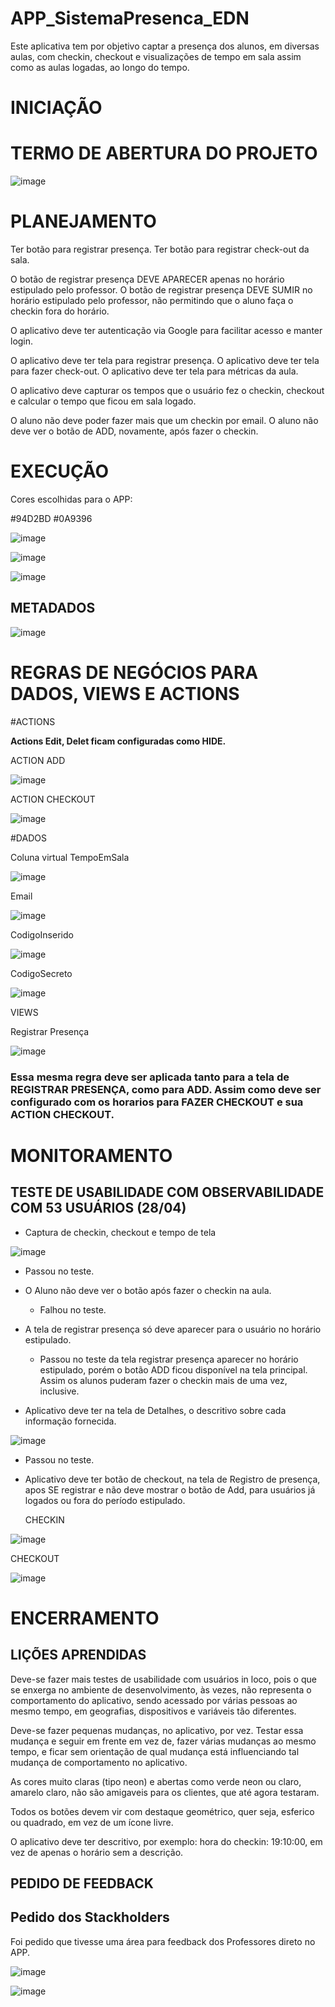 # APP_SistemaPresenca_EDN

Este aplicativa tem por objetivo captar a presença dos alunos, em diversas aulas, com checkin, checkout e visualizações de tempo em sala assim como as aulas logadas, ao longo do tempo.

<h1> INICIAÇÃO </h1>

# TERMO DE ABERTURA DO PROJETO 

![image](https://github.com/user-attachments/assets/58d0730d-ac0c-4a0f-b130-362be9b58964)


<h1> PLANEJAMENTO </h1>

Ter botão para registrar presença. 
Ter botão para registrar check-out da sala. 

O botão de registrar presença DEVE APARECER  apenas no  horário estipulado pelo professor.
O botão de registrar presença DEVE SUMIR no  horário estipulado pelo professor, não permitindo que o aluno faça o checkin fora do horário.

O aplicativo deve ter autenticação via Google para facilitar acesso e manter login. 

O aplicativo deve ter tela para registrar presença. 
O aplicativo deve ter tela para fazer check-out. 
O aplicativo deve ter tela para métricas da aula. 

O aplicativo deve capturar os tempos que o usuário fez o checkin, checkout e calcular o tempo que ficou em sala logado. 

O aluno não deve poder fazer mais que um checkin por email. 
O aluno não deve ver o botão de ADD, novamente,  após fazer o checkin.

<h1> EXECUÇÃO </h1>

Cores escolhidas para o APP:

#94D2BD
#0A9396

![image](https://github.com/user-attachments/assets/6a581340-cbe3-40b0-b701-36553bfae098)

![image](https://github.com/user-attachments/assets/28571c5a-d7fa-40e9-9b4c-e6377f106877)

![image](https://github.com/user-attachments/assets/013a8756-8613-47a3-8222-8506131fc662)

<h2> METADADOS </h2>

![image](https://github.com/user-attachments/assets/4a2d8b67-e069-42df-abfa-90cb0142cf45)

<H1> REGRAS DE NEGÓCIOS PARA DADOS, VIEWS E ACTIONS </H1>
#ACTIONS

**Actions Edit, Delet ficam configuradas como HIDE.**

ACTION ADD

![image](https://github.com/user-attachments/assets/62426926-bae7-42db-b724-95012d06cc54)

ACTION CHECKOUT

![image](https://github.com/user-attachments/assets/24fd6f32-9516-43dd-9c9c-c1208caf18df)

#DADOS

Coluna virtual TempoEmSala

![image](https://github.com/user-attachments/assets/5adbf5ee-524e-4652-84dd-581556dcad39)

Email

![image](https://github.com/user-attachments/assets/59b23e46-b7fe-4f0a-8eba-5a067f0e6954)

CodigoInserido

![image](https://github.com/user-attachments/assets/141de76a-1e99-4df3-b08f-d103aacdda65)

CodigoSecreto

![image](https://github.com/user-attachments/assets/2c7dbd65-e7b9-4c6f-bb4e-d3e2a49d70ca)

VIEWS

Registrar Presença

![image](https://github.com/user-attachments/assets/2e0af59b-91b9-42e5-984e-13ea49aa20c8)


<h3> Essa mesma regra deve ser aplicada tanto para a tela de REGISTRAR PRESENÇA, como para ADD. Assim como deve ser configurado com os horarios para FAZER CHECKOUT  e sua ACTION CHECKOUT. </h3>




<h1> MONITORAMENTO </h1>

TESTE DE USABILIDADE COM OBSERVABILIDADE COM 53 USUÁRIOS (28/04)
---
- Captura de checkin, checkout e tempo de tela
  
![image](https://github.com/user-attachments/assets/a3912324-5971-4611-b136-361990c3bd3e)

* Passou no teste. 

- O Aluno não deve ver o botão após fazer o checkin na aula.
  * Falhou no teste.
 
- A tela de registrar presença só deve aparecer para o usuário no horário estipulado.
  * Passou no teste da tela registrar presença aparecer no horário estipulado, porém o botão ADD ficou disponível na tela principal. Assim os alunos puderam fazer o checkin mais de uma vez, inclusive.

- Aplicativo deve ter na tela de Detalhes, o descritivo sobre cada informação fornecida.
  
![image](https://github.com/user-attachments/assets/2d6970d9-5f50-4cd7-bd39-dc8b96b1e5a8)

* Passou no teste.

- Aplicativo deve ter botão de checkout, na tela de Registro de presença, apos SE registrar e não deve mostrar o botão de Add, para usuários já logados ou fora do período estipulado.
  
  CHECKIN
  
![image](https://github.com/user-attachments/assets/c9016b86-6536-412e-a512-1d72f119104b)

CHECKOUT

![image](https://github.com/user-attachments/assets/d02d6e17-05b3-421f-85de-ed74f2157c3f)

    
<h1> ENCERRAMENTO </h1>

LIÇÕES APRENDIDAS
---
Deve-se fazer mais testes de usabilidade com usuários in loco, pois o que se enxerga no ambiente de desenvolvimento, às vezes, não representa o comportamento do aplicativo, sendo acessado por várias pessoas ao mesmo tempo, em geografias, dispositivos e variáveis tão diferentes. 

Deve-se fazer pequenas mudanças, no aplicativo, por vez. Testar essa mudança e seguir em frente em vez de, fazer várias mudanças ao mesmo tempo, e ficar sem orientação de qual mudança está influenciando tal mudança de comportamento no aplicativo. 

As cores muito claras (tipo neon) e abertas como verde neon ou claro, amarelo claro, não são amigaveis para os clientes, que até agora testaram. 

Todos os botões devem vir com destaque geométrico, quer seja, esferico ou quadrado, em vez de um ícone livre. 

O aplicativo deve ter descritivo, por exemplo: hora do checkin: 19:10:00, em vez de apenas o horário sem a descrição. 

<h2> PEDIDO DE FEEDBACK</h2>

Pedido dos Stackholders
---
Foi pedido que tivesse uma área para feedback dos Professores direto no APP. 

![image](https://github.com/user-attachments/assets/62f53c10-52d6-4f11-abd0-27d662f22177)

![image](https://github.com/user-attachments/assets/e9712e76-bc02-4b82-8b32-c30753079826)


